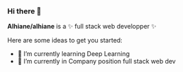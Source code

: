 ### Hi there 👋


**Alhiane/alhiane** is a ✨ full stack web developper ✨ 

Here are some ideas to get you started:

- 🌱 I’m currently learning Deep Learning
- 👯 I’m currently in Company position full stack web dev
